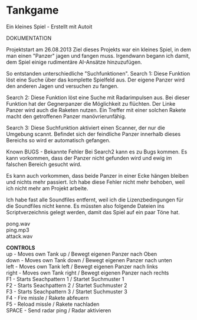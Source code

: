 # Tankgame
Ein kleines Spiel - Erstellt mit Autoit


DOKUMENTATION

Projektstart am 26.08.2013
Ziel dieses Projekts war ein kleines Spiel, in dem man einen "Panzer" jagen und fangen muss.
Irgendwann begann ich damit, dem Spiel einige rudimentäre AI-Ansätze hinzuzufügen.

So entstanden unterschiedliche "Suchfunktionen".
Search 1: Diese Funktion löst eine Suche über das komplette Spielfeld aus.
Der eigene Panzer wird den anderen Jagen und versuchen zu fangen.

Search 2: Diese Funktion löst eine Suche mit Radarimpulsen aus.
Bei dieser Funktion hat der Gegnerpanzer die Möglichkeit zu flüchten.
Der Linke Panzer wird auch die Raketen nutzen.
Ein Treffer mit einer solchen Rakete macht den getroffenen Panzer manövrierunfähig.

Search 3: Diese Suchfunktion aktiviert einen Scanner, der nur die Umgebung scannt.
Befindet sich der feindliche Panzer innerhalb dieses Bereichs so wird er automatisch gefangen.


Known BUGS - Bekannte Fehler
Bei Search2 kann es zu Bugs kommen. Es kann vorkommen, dass der Panzer nicht gefunden wird und ewig im falschen Bereich gesucht wird.

Es kann auch vorkommen, dass beide Panzer in einer Ecke hängen bleiben und nichts mehr passiert.
Ich habe diese Fehler nicht mehr behoben, weil ich nicht mehr am Projekt arbeite.


Ich habe fast alle Soundfiles entfernt, weil ich die Lizenzbedingungen für die Soundfiles nicht kenne.
Es müssten also folgende Dateien ins Scriptverzeichnis gelegt werden, damit das Spiel auf ein paar Töne hat.

pong.wav<br>
ping.mp3<br>
attack.wav<br>


**CONTROLS**<br>
up		-	Moves own Tank up / Bewegt eigenen Panzer nach Oben<br>
down 	-	Moves own Tank down / Bewegt eigenen Panzer nach unten<br>
left 	-	Moves own Tank left / Bewegt eigenen Panzer nach links<br>
right	-	Moves own Tank right / Bewegt eigenen Panzer nach rechts<br>
F1		-	Starts Seachpattern 1 / Startet Suchmuster 1<br>
F2		-	Starts Seachpattern 2 / Startet Suchmuster 2<br>
F3		-	Starts Seachpattern 3 / Startet Suchmuster 3<br>
F4		-	Fire missle /  Rakete abfeuern<br>
F5		-	Reload missle /  Rakete nachladen<br>
SPACE	-	Send radar ping / Radar aktivieren<br>
